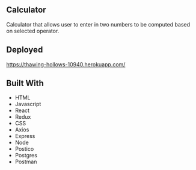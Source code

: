 ## Calculator
Calculator that allows user to enter in two numbers to be computed based on selected operator.

## Deployed
https://thawing-hollows-10940.herokuapp.com/

## Built With

- HTML
- Javascript
- React
- Redux
- CSS
- Axios
- Express
- Node
- Postico
- Postgres
- Postman


